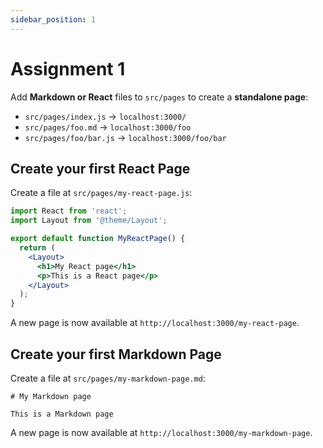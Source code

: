 ```yaml
---
sidebar_position: 1
---
```


# Assignment 1

Add **Markdown or React** files to `src/pages` to create a **standalone page**:

- `src/pages/index.js` -> `localhost:3000/`
- `src/pages/foo.md` -> `localhost:3000/foo`
- `src/pages/foo/bar.js` -> `localhost:3000/foo/bar`

## Create your first React Page

Create a file at `src/pages/my-react-page.js`:

```jsx title="src/pages/my-react-page.js"
import React from 'react';
import Layout from '@theme/Layout';

export default function MyReactPage() {
  return (
    <Layout>
      <h1>My React page</h1>
      <p>This is a React page</p>
    </Layout>
  );
}
```

A new page is now available at `http://localhost:3000/my-react-page`.

## Create your first Markdown Page

Create a file at `src/pages/my-markdown-page.md`:

```mdx title="src/pages/my-markdown-page.md"
# My Markdown page

This is a Markdown page
```

A new page is now available at `http://localhost:3000/my-markdown-page`.
